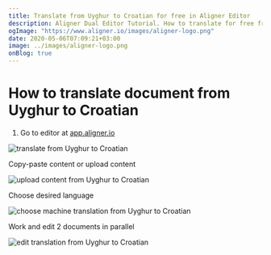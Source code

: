 ```yaml
---
title: Translate from Uyghur to Croatian for free in Aligner Editor
description: Aligner Dual Editor Tutorial. How to translate for free from Uyghur to Croatian. Aligner is multilingual document management platform. 
ogImage: "https://www.aligner.io/images/aligner-logo.png"
date: 2020-05-06T07:09:21+03:00
image: ../images/aligner-logo.png
onBlog: true
---
```


# How to translate document from Uyghur to Croatian

1. Go to editor at [app.aligner.io](https://app.aligner.io "Aligner App web page")

![translate from Uyghur to Croatian](../aligner-blank-editor.png "translate from Uyghur to Croatian")

Copy-paste content or upload content

![upload content from Uyghur to Croatian](../aligner-uploaded-document.png "upload content from Uyghur to Croatian")

Choose desired language

![choose machine translation from Uyghur to Croatian](../aligner-language-dropdown.png "choose machine translation from Uyghur to Croatian")

Work and edit 2 documents in parallel

![edit translation from Uyghur to Croatian](../aligner-double-sitded-editor.png "edit translation from Uyghur to Croatian")

